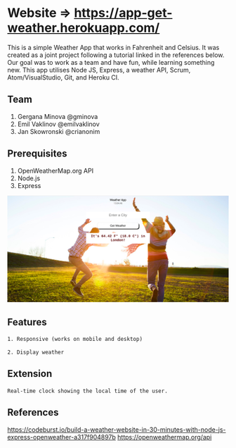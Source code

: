 # Website => https://app-get-weather.herokuapp.com/

This is a simple Weather App that works in Fahrenheit and Celsius. It was created as a joint project following a tutorial linked in the references below. Our goal was to work as a team and have fun, while learning something new. This app utilises Node JS, Express, a weather API, Scrum, Atom/VisualStudio, Git, and Heroku CI. 

## Team

1. Gergana Minova @gminova
2. Emil Vaklinov @emilvaklinov
3. Jan Skowronski @crianonim 

## Prerequisites

1. OpenWeatherMap.org API
2. Node.js 
3. Express

![Alt Text](https://raw.githubusercontent.com/gminova/weather-app/master/app-demo.png)  

## Features

```
1. Responsive (works on mobile and desktop)  
```
```
2. Display weather 
```

## Extension
```
Real-time clock showing the local time of the user.
```

## References

https://codeburst.io/build-a-weather-website-in-30-minutes-with-node-js-express-openweather-a317f904897b 
https://openweathermap.org/api
